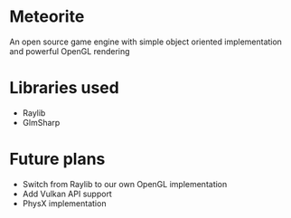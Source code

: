 # Meteorite
An open source game engine with simple object oriented implementation and powerful OpenGL rendering

# Libraries used
* Raylib
* GlmSharp

# Future plans
* Switch from Raylib to our own OpenGL implementation
* Add Vulkan API support
* PhysX implementation